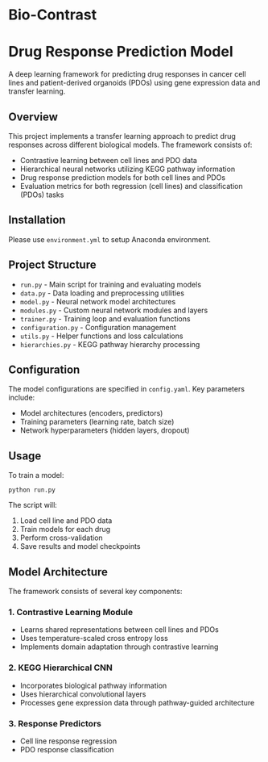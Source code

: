 # Bio-Contrast


# Drug Response Prediction Model

A deep learning framework for predicting drug responses in cancer cell lines and patient-derived organoids (PDOs) using gene expression data and transfer learning.

## Overview

This project implements a transfer learning approach to predict drug responses across different biological models. The framework consists of:

- Contrastive learning between cell lines and PDO data
- Hierarchical neural networks utilizing KEGG pathway information
- Drug response prediction models for both cell lines and PDOs
- Evaluation metrics for both regression (cell lines) and classification (PDOs) tasks


## Installation

Please use ```environment.yml``` to setup Anaconda environment.

## Project Structure

- `run.py` - Main script for training and evaluating models
- `data.py` - Data loading and preprocessing utilities
- `model.py` - Neural network model architectures 
- `modules.py` - Custom neural network modules and layers
- `trainer.py` - Training loop and evaluation functions
- `configuration.py` - Configuration management
- `utils.py` - Helper functions and loss calculations
- `hierarchies.py` - KEGG pathway hierarchy processing

## Configuration

The model configurations are specified in `config.yaml`. Key parameters include:

- Model architectures (encoders, predictors)
- Training parameters (learning rate, batch size)
- Network hyperparameters (hidden layers, dropout)

## Usage

To train a model:

```python run.py```

The script will:
1. Load cell line and PDO data
2. Train models for each drug
3. Perform cross-validation
4. Save results and model checkpoints

## Model Architecture

The framework consists of several key components:

### 1. Contrastive Learning Module
- Learns shared representations between cell lines and PDOs
- Uses temperature-scaled cross entropy loss
- Implements domain adaptation through contrastive learning

### 2. KEGG Hierarchical CNN
- Incorporates biological pathway information
- Uses hierarchical convolutional layers
- Processes gene expression data through pathway-guided architecture

### 3. Response Predictors
- Cell line response regression
- PDO response classification
